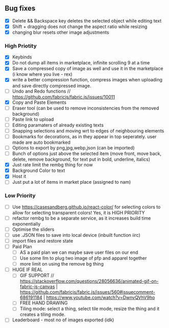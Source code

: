 ## Bug fixes

- [x] Delete && Backspace key deletes the selected object while editing text
- [x] Shift + dragging does not change the aspect ratio while resizing
- [x] changing blur resets other image adjustments

### High Priotity

- [x] Keybinds
- [x] Do not dump all items in marketplace, infinite scrolling 9 at a time
- [x] Save a compressed copy of image as well and use it in the marketplace (i know where you live - rex)
- [x] write a better compression function, compress images when uploading and save directly compressed image.
- [ ] Undo and Redo functions // https://github.com/fabricjs/fabric.js/issues/10011
- [x] Copy and Paste Elements
- [ ] Eraser tool (can be used to remove inconsistencies from the removed background)
- [ ] Paste link to upload
- [ ] Editing paramaters of already existing texts
- [ ] Snapping selections and moving wrt to edges of neighbouring elements
- [ ] Bookmarks for decorations, as in they appear in top seperately. user made are auto bookmarked
- [ ] Options to export by png,jpg,webp,json (can be imported)
- [ ] Bunch of options just above the selected item (move front, move back, delete, remove background, for text put in bold, underline, italics)
- [x] Just rate limit the rembg thing for now
- [x] Background Color to text
- [x] Host it
- [ ] Just put a lot of items in market place (assigned to nam)

### Low Priority

- [ ] Use https://casesandberg.github.io/react-color/ for selecting colors to allow for selecting transparent colors! Yes, it is HIGH PRIORITY
- [ ] refactor rembg to be a separate service, as it increases build time exponentially
- [ ] Optimise the sliders
- [ ] use .JSON files to save into local device (inbuilt function iirc)
- [ ] import files and restore state
- [ ] Paid Plan
  - [ ] AS a paid plan we can maybe save user files on our end
  - [ ] Use some llm to plug two image of pfp and apparel together
  - [ ] more limit on using the remove bg thing
- [ ] HUGE IF REAL
  - [ ] GIF SUPPORT // https://stackoverflow.com/questions/28056636/animated-gif-on-fabric-js-canvas | https://github.com/fabricjs/fabric.js/issues/560#issuecomment-686191184 | https://www.youtube.com/watch?v=DwnvQVhV9ho
  - [ ] FREE HAND DRAWING
  - [ ] Tiling mode: select a thing, select tile mode, resize the thing and it creates a tiling mode.
- [ ] Leaderboard - most no of images exported (idk)
